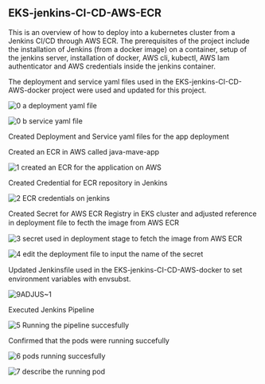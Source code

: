 ## EKS-jenkins-CI-CD-AWS-ECR
This is an overview of how to deploy into a kubernetes cluster from a Jenkins CI/CD through AWS ECR. The prerequisites of the project include the installation of Jenkins (from a docker image) on a container, setup of the jenkins server, installation of docker, AWS cli, kubectl, AWS Iam authenticator and AWS credentials inside the jenkins container. 

The  deployment and service yaml files used in the  EKS-jenkins-CI-CD-AWS-docker project were used and updated for this project.

![0 a deployment yaml file](https://github.com/opeyemiagbadero/EKS-jenkins-CI-CD-AWS-ECR/assets/79456052/c6be3dc4-1dd4-484d-9f79-7472da68976e)


![0 b service yaml file](https://github.com/opeyemiagbadero/EKS-jenkins-CI-CD-AWS-ECR/assets/79456052/d7a19c49-3adc-419f-ad69-31274ac19ff2)

Created Deployment and Service yaml files for the app deployment

Created an ECR in AWS called java-mave-app

![1  created an ECR for the application on AWS](https://github.com/opeyemiagbadero/EKS-jenkins-CI-CD-AWS-ECR/assets/79456052/428af01a-b20f-471a-b5eb-7e9517eb0bd7)

Created Credential for ECR repository in Jenkins

![2  ECR credentials on jenkins](https://github.com/opeyemiagbadero/EKS-jenkins-CI-CD-AWS-ECR/assets/79456052/3fba0872-3cd0-4e8f-ae7d-a73a982877bb)

Created Secret for AWS ECR Registry in EKS cluster and adjusted reference in deployment ﬁle to fecth the image from AWS ECR 

![3  secret used in deployment stage to fetch  the image from AWS ECR](https://github.com/opeyemiagbadero/EKS-jenkins-CI-CD-AWS-ECR/assets/79456052/5e452448-d7b4-435d-8b3a-029754205bcb)

![4  edit the deployment file to input the name of the secret](https://github.com/opeyemiagbadero/EKS-jenkins-CI-CD-AWS-ECR/assets/79456052/b5b124ea-98e0-4e34-9dbe-81e56cb2ee99)

Updated Jenkinsﬁle used in the EKS-jenkins-CI-CD-AWS-docker to set environment variables with envsubst.


![9ADJUS~1](https://github.com/opeyemiagbadero/EKS-jenkins-CI-CD-AWS-ECR/assets/79456052/0bc92ea8-e715-455f-a799-d11a0796987e)

Executed Jenkins Pipeline

![5  Running the pipeline succesfully](https://github.com/opeyemiagbadero/EKS-jenkins-CI-CD-AWS-ECR/assets/79456052/ca1bc59c-ba43-4da8-b64f-0fc582bb88b3)

Confirmed that the pods were running succefully

![6  pods running succesfully](https://github.com/opeyemiagbadero/EKS-jenkins-CI-CD-AWS-ECR/assets/79456052/a9d7096d-0ee2-42df-99da-6bc2c326e871)

![7  describe the running pod](https://github.com/opeyemiagbadero/EKS-jenkins-CI-CD-AWS-ECR/assets/79456052/329ef44f-30f8-48aa-988f-baeb5e473f8d)


